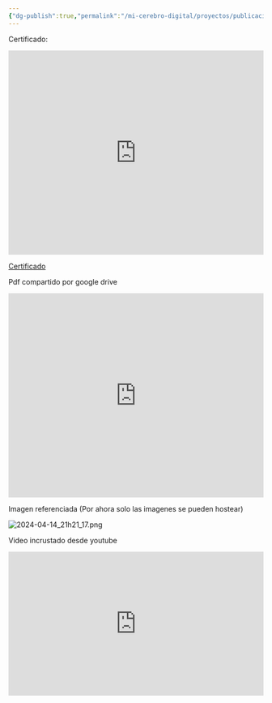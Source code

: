 ```yaml
---
{"dg-publish":true,"permalink":"/mi-cerebro-digital/proyectos/publicacion-web/inicio/","tags":["gardenEntry"]}
---
```



Certificado:

<div style="padding-bottom:80%; position:relative; display:block; width: 100%">
	<iframe width="100%" height="100%" src="https://drive.google.com/file/d/0Bz82Y2lTBnEILXhnZzZWb29pWEE/preview?resourcekey=0-3GG0H5RM0eYL6yymDhPXtA" title="Certificado" frameborder="0" style="position:absolute; top:0; left:0" allowfullscreen></iframe>
</div>

[Certificado](https://drive.google.com/file/d/0Bz82Y2lTBnEILXhnZzZWb29pWEE/preview?resourcekey=0-3GG0H5RM0eYL6yymDhPXtA)

Pdf compartido por google drive

<div style="padding-bottom:80%; position:relative; display:block; width: 100%">
	<iframe width="100%" height="100%" src="https://drive.google.com/file/d/1WoxHe-roAy3jw7bB7fa3QPiAunbVv0bq/preview" title="Manual" frameborder="0" style="position:absolute; top:0; left:0" allowfullscreen></iframe>
</div>

Imagen referenciada (Por ahora solo las imagenes se pueden hostear)

![2024-04-14_21h21_17.png](/img/user/Mi%20Cerebro%20Digital/%F0%9F%93%88Proyectos/%F0%9F%95%B8%EF%B8%8FPublicaci%C3%B3n%20-%20Web/%F0%9F%93%8EAnexos/2024-04-14_21h21_17.png)

Video incrustado desde youtube

<div style="padding-bottom:56.25%; position:relative; display:block; width: 100%">
	<iframe width="100%" height="100%" src="https://www.youtube.com/embed/WPAV1SNkdFg" title="YouTube video player" frameborder="0" allow="accelerometer; autoplay; clipboard-write; encrypted-media; gyroscope; picture-in-picture; web-share" style="position:absolute; top:0; left:0" allowfullscreen></iframe>
</div>

